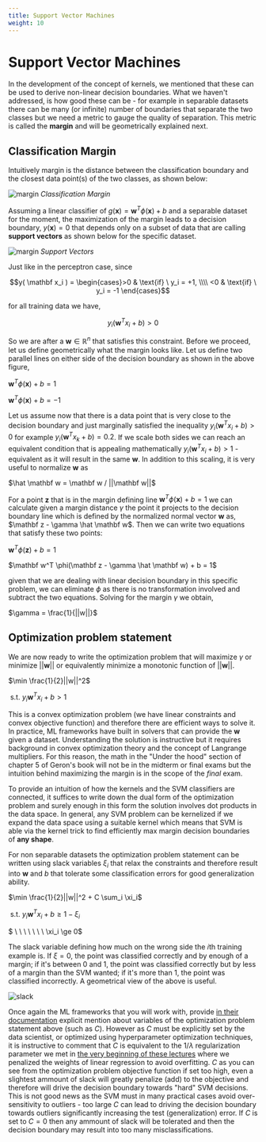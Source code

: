 ```yaml
---
title: Support Vector Machines
weight: 10
---
```


# Support Vector Machines

In the development of the concept of kernels, we mentioned that these can be used to derive non-linear decision boundaries. What we haven't addressed, is how good these can be - for example in separable datasets there can be many (or infinite) number of boundaries that separate the two classes but we need a metric to gauge the quality of separation. This metric is called the **margin** and will be geometrically explained next. 

## Classification Margin
Intuitively margin is the distance between the classification boundary and the closest data point(s) of the two classes, as shown below:

![margin](images/Figure7.1a.png)
*Classification Margin*

Assuming a linear classifier of $g(\mathbf x) = \mathbf w^T \phi(\mathbf x) + b$ and a separable dataset for the moment, the maximization of the margin leads to a decision boundary, $y(\mathbf x)=0$ that depends only on a subset of data that are calling **support vectors** as shown below for the specific dataset.

![margin](images/Figure7.1b.png)
*Support Vectors*

Just like in the perceptron case, since 

$$y( \mathbf x_i ) = \begin{cases}>0 & \text{if} \ y_i = +1, \\\\ <0 & \text{if} \ y_i = -1 \end{cases}$$

for all training data we have,

$$y_i(\mathbf w^T x_i + b) > 0$$

So we are after a $\mathbf w \in \mathbb{R}^n$ that satisfies this constraint. Before we proceed, let us define geometrically what the margin looks like. Let us define two parallel lines on either side of the decision boundary as shown in the above figure,

$\mathbf w^T \phi(\mathbf x) + b = 1$

$\mathbf w^T \phi(\mathbf x) + b = -1$

Let us assume now that there is a data point that is very close to the decision boundary and just marginally satisfied the inequality $y_i(\mathbf w^T x_i + b) > 0$ for example $y_i(\mathbf w^T x_k + b) = 0.2$. If we scale both sides we can reach an equivalent condition that is appealing mathematically $y_i(\mathbf w^T x_i + b) > 1$ - equivalent as it will result in the same $\mathbf w$. In addition to this scaling, it is very useful to normalize $\mathbf w$ as

$\hat \mathbf w = \mathbf w / ||\mathbf w||$

For a point $\mathbf z$ that is in the margin defining line $\mathbf w^T \phi(\mathbf x) + b = 1$ we can calculate given a margin distance $\gamma$ the point it projects to the decision boundary line which is defined by the normalized normal vector $\mathbf w$ as, $\mathbf z - \gamma \hat \mathbf w$. Then we can write two equations that satisfy these two points:

$\mathbf w^T \phi(\mathbf z) + b = 1$

$\mathbf w^T \phi(\mathbf z - \gamma \hat \mathbf w) + b = 1$

given that we are dealing with linear decision boundary in this specific problem, we can eliminate $\phi$ as there is no transformation involved and subtract the two equations. Solving for the margin $\gamma$ we obtain,

$\gamma = \frac{1}{||w||}$

## Optimization problem statement
We are now ready to write the optimization problem that will maximize $\gamma$ or minimize $||\mathbf w||$ or equivalently minimize a monotonic function of $||\mathbf w||$.

$\min \frac{1}{2}||w||^2$ 

$\ \text{s.t.} \ y_i\mathbf w^T x_i + b > 1$

This is a convex optimization problem (we have linear constraints and convex objective function) and therefore there are efficient ways to solve it. In practice, ML frameworks have built in solvers that can provide the $\mathbf w$ given a dataset. Understanding the solution is instructive but it requires background in convex optimization theory and the concept of Langrange multipliers. For this reason, the math in the "Under the hood" section of chapter 5 of Geron's book will not be in the midterm or final exams but the intuition behind maximizing the margin is in the scope of the *final* exam.

To provide an intuition of how the kernels and the SVM classifiers are connected, it suffices to write down the dual form of the optimization problem and surely enough in this form the solution involves dot products in the data space. In general, any SVM problem  can be kernelized if we expand the data space using a suitable kernel which means that SVM is able via the kernel trick to find efficiently max margin decision boundaries of **any shape**. 

For non separable datasets the optimization problem statement can be written using slack variables $\xi_i$ that relax the constraints and therefore result into $\mathbf w$ and $b$ that tolerate some classification errors for good generalization ability.  

$\min \frac{1}{2}||w||^2 + C \sum_i \xi_i$ 

$\ \text{s.t.} \ y_i\mathbf w^T x_i + b \ge 1 - \xi_i$

$ \ \ \ \ \ \ \ \xi_i \ge 0$

The slack variable defining how much on the wrong side the 𝑖th training example is. If $\xi =0$, the point was classified correctly and by enough of a margin; if it's between 0 and 1, the point was classified correctly but by less of a margin than the SVM wanted; if it's more than 1, the point was classified incorrectly. A geometrical view of the above is useful.

![slack](images/slack.png)

Once again the ML frameworks that you will work with, provide [in their documentation](https://scikit-learn.org/stable/modules/svm.html) explicit mention about variables of the optimization problem statement above (such as $C$). However as $C$ must be explicitly set by the data scientist, or optimized using hyperparameter optimization techniques, it is instructive to comment that $C$ is equivalent to the $1/\lambda$ regularization parameter we met in [the very beginning of these lectures](../ml-math/ml-problem-statement) where we penalized the weights of linear regression to avoid overfitting. $C$ as you can see from the optimization problem objective function if set too high, even a slightest ammount of slack will greatly penalize (add) to the objective and therefore will drive the decision boundary towards "hard" SVM decisions. This is not good news as the SVM must in many practical cases avoid over-sensitivity to outliers - too large $C$ can lead to driving the decision boundary towards outliers significantly increasing the test (generalization) error. If $C$ is set to $C=0$ then any ammount of slack will be tolerated and then the decision boundary may result into too many misclassifications.  
